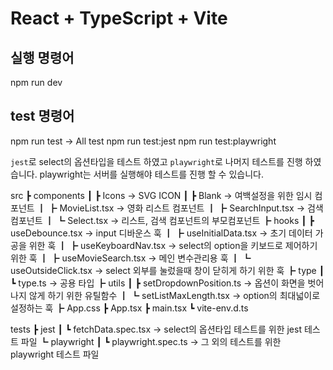 # React + TypeScript + Vite

## 실행 명령어
npm run dev
 
## test 명령어
npm run test  -> All test
npm run test:jest
npm run test:playwright

`jest`로 select의 옵션타입을 테스트 하였고
`playwright`로 나머지 테스트를 진행 하였습니다.
playwright는 서버를 실행해야 테스트를 진행 할 수 있습니다.

src
 ┣ components
 ┃ ┣ Icons                  -> SVG ICON
 ┃ ┣ Blank                  -> 여백설정을 위한 임시 컴포넌트
 ┃ ┣ MovieList.tsx          -> 영화 리스트 컴포넌트
 ┃ ┣ SearchInput.tsx        -> 검색 컴포넌트
 ┃ ┗ Select.tsx             -> 리스트, 검색 컴포넌트의 부모컴포넌트
 ┣ hooks
 ┃ ┣ useDebounce.tsx        -> input 디바운스 훅
 ┃ ┣ useInitialData.tsx     -> 초기 데이터 가공을 위한 훅
 ┃ ┣ useKeyboardNav.tsx     -> select의 option을 키보드로 제어하기 위한 훅
 ┃ ┣ useMovieSearch.tsx     -> 메인 변수관리용 훅
 ┃ ┗ useOutsideClick.tsx    -> select 외부를 눌렀을때 창이 닫히게 하기 위한 훅
 ┣ type
 ┃ ┗ type.ts                -> 공용 타입
 ┣ utils
 ┃ ┣ setDropdownPosition.ts -> 옵션이 화면을 벗어나지 않게 하기 위한 유틸함수
 ┃ ┗ setListMaxLength.tsx   -> option의 최대넓이로 설정하는 훅
 ┣ App.css
 ┣ App.tsx
 ┣ main.tsx
 ┗ vite-env.d.ts

 tests
 ┣ jest
 ┃ ┗ fetchData.spec.tsx   -> select의 옵션타입 테스트를 위한 jest 테스트 파일
 ┗ playwright
 ┃ ┗ playwright.spec.ts   -> 그 외의 테스트를 위한 playwright 테스트 파일
